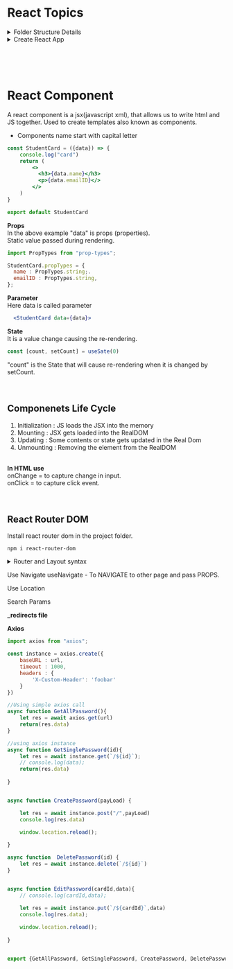 # React Topics

<details>
  <summary> Folder Structure Details </summary>

  "node_modules" folder:
  "package.json" file:
  "package-lock.json" file:
  "vite.config.js" file:
  "index.html" file:
  "main.jsx" or "index.jsx" file :
  
</details>

<details>
  <summary> Create React App  </summary>
  
  ```console
npm create vite@latest
√ Project name: ... Day22-ReactComponentsLandingPage //Enter your folder name 
√ Package name: ... day22-reactcomponentslandingpage //Enter your pakage name 
√ Select a framework: » React //Select React framework 
√ Select a variant: » JavaScript + SWC //Select js+swc varient 

cd Day22-ReactComponentsLandingPage
npm install //Creates node_modules folder inside Project folder
npm run dev //run the react app in local environment
```

</details>

<br/><br/><br/>

# React Component
A react component is a jsx(javascript xml), that allows us to write html and JS together. Used to create templates also known as components.
- Components name start with capital letter

```jsx
const StudentCard = ({data}) => {
    console.log("card")
    return (
        <>
          <h3>{data.name}</h3>
          <p>{data.emailID}</>
        </>
    )
}

export default StudentCard
```

**Props**  
In the above example "data" is props (properties).  
Static value passed during rendering.<br/>

```jsx
import PropTypes from "prop-types";

StudentCard.propTypes = {
  name : PropTypes.string;.
  emailID : PropTypes.string,
};
```

**Parameter**  
Here data is called parameter
```jsx
  <StudentCard data={data}>
```

**State**<br/>
It is a value change causing the re-rendering.<br>

```jsx
const [count, setCount] = useSate(0)
```

"count" is the State that will cause re-rendering when it is changed by setCount.<br/>
<br/><br/>

## Componenets Life Cycle
1. Initialization : JS loads the JSX into the memory
2. Mounting : JSX gets loaded into the RealDOM
3. Updating : Some contents or state gets updated in the Real Dom
4. Unmounting : Removing the element from the RealDOM
<br/><br/>

**In HTML use**<br/>
onChange = to capture change in input.<br/>
onClick = to capture click event.<br/>
<br/><br/>

## React Router DOM
Install react router dom in the project folder.
```console 
npm i react-router-dom
```
<details>
  <summary>Router and Layout syntax</summary>

  App.jsx
  ```jsx
  import './App.css'

  import { BrowserRouter,Routes,Route } from "react-router-dom";
  
  import Layout from "./layout/Layout.jsx"
  import Home from './pages/Home.jsx'
  
  function App() {
  
    return (
      <>
        <BrowserRouter>
          <Routes>
            <Route path="/" element={<Layout/>}>
              <Route index element={<Home/>}/>
            </Route>
          </Routes>
        </BrowserRouter>
      </>
    )
  }
  
  export default App
  ```

  Layout.jsx
  ```jsx
  import {Outlet} from "react-router-dom"
  
  function Layout(){
      return(
          <>
  
              <Outlet/>
  
          </>
      )
  }
  
  export default Layout
  ```

  Home.jsx
  
  ```jsx
  function Home(){
      return(<>
          <h1>HomePage</h1>
      </>)
  }
  
  export default Home
  ```
  
</details>

Use Navigate
useNavigate - To NAVIGATE to other page and pass PROPS.

Use Location

Search Params

**_redirects file**

**Axios**

```jsx
import axios from "axios";

const instance = axios.create({
    baseURL : url,
    timeout : 1000,
    headers : {
        'X-Custom-Header': 'foobar'
    }
})

//Using simple axios call
async function GetAllPassword(){
    let res = await axios.get(url)
    return(res.data)
}

//using axios instance
async function GetSinglePassword(id){
    let res = await instance.get(`/${id}`);
    // console.log(data);
    return(res.data)
    
}


async function CreatePassword(payLoad) {

    let res = await instance.post("/",payLoad)
    console.log(res.data)

    window.location.reload();
    
}

async function  DeletePassword(id) {
    let res = await instance.delete(`/${id}`)    
}


async function EditPassword(cardId,data){
    // console.log(cardId,data);
    
    let res = await instance.put(`/${cardId}`,data)
    console.log(res.data);

    window.location.reload();
    
}


export {GetAllPassword, GetSinglePassword, CreatePassword, DeletePassword, EditPassword}
```
